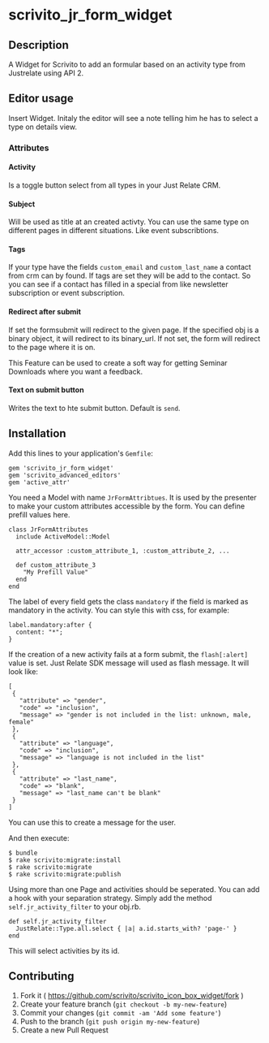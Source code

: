 # scrivito_jr_form_widget

## Description

A Widget for Scrivito to add an formular based on an activity type from Justrelate using API 2.

## Editor usage

Insert Widget. Initaly the editor will see a note telling him he has to select a type on details view.

### Attributes

#### Activity

Is a toggle button select from all types in your Just Relate CRM.

#### Subject

Will be used as title at an created activty. You can use the same type on different pages in different situations. Like event subscribtions.

#### Tags

If your type have the fields `custom_email` and `custom_last_name` a contact from crm can by found. If tags are set they will be add to the contact. So you can see if a contact has filled in a special from like newsletter subscription or event subscription.

#### Redirect after submit

If set the formsubmit will redirect to the given page. If the specified obj is a binary object, it will redirect to its binary_url. If not set, the form will redirect to the page where it is on.

This Feature can be used to create a soft way for getting Seminar Downloads where you want a feedback.

#### Text on submit button

Writes the text to hte submit button. Default is `send`.

## Installation

Add this lines to your application's `Gemfile`:

    gem 'scrivito_jr_form_widget'
    gem 'scrivito_advanced_editors'
    gem 'active_attr'

You need a Model with name `JrFormAttribtues`. It is used by the presenter to make your custom attributes accessible by the form. You can define prefill values here.

    class JrFormAttributes
      include ActiveModel::Model

      attr_accessor :custom_attribute_1, :custom_attribute_2, ...

      def custom_attribute_3
        "My Prefill Value"
      end
    end

The label of every field gets the class `mandatory` if the field is marked as mandatory in the activity. You can style this with css, for example:

    label.mandatory:after {
      content: "*";
    }

If the creation of a new activity fails at a form submit, the `flash[:alert]` value is set. Just Relate SDK message will used as flash message. It will look like:

    [
     {
       "attribute" => "gender",
       "code" => "inclusion",
       "message" => "gender is not included in the list: unknown, male, female"
     },
     {
       "attribute" => "language",
       "code" => "inclusion",
       "message" => "language is not included in the list"
     },
     {
       "attribute" => "last_name",
       "code" => "blank",
       "message" => "last_name can't be blank"
     }
    ]

You can use this to create a message for the user.

And then execute:

    $ bundle
    $ rake scrivito:migrate:install
    $ rake scrivito:migrate
    $ rake scrivito:migrate:publish

Using more than one Page and activities should be seperated. You can add a hook with your separation strategy. Simply add the method `self.jr_activity_filter` to your obj.rb.

    def self.jr_activity_filter
      JustRelate::Type.all.select { |a| a.id.starts_with? 'page-' }
    end

This will select activities by its id.

## Contributing

1. Fork it ( https://github.com/scrivito/scrivito_icon_box_widget/fork )
2. Create your feature branch (`git checkout -b my-new-feature`)
3. Commit your changes (`git commit -am 'Add some feature'`)
4. Push to the branch (`git push origin my-new-feature`)
5. Create a new Pull Request